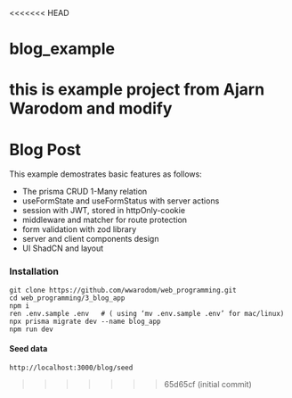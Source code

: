 <<<<<<< HEAD
# blog_example
this is example project from Ajarn Warodom and modify
=======
# Blog Post

This example demostrates basic features as follows:
* The prisma CRUD 1-Many relation 
* useFormState and useFormStatus with server actions
* session with JWT, stored in httpOnly-cookie 
* middleware and matcher for route protection
* form validation with zod library
* server and client components design
* UI ShadCN and layout

### Installation
```
git clone https://github.com/wwarodom/web_programming.git
cd web_programming/3_blog_app
npm i
ren .env.sample .env   # ( using ‘mv .env.sample .env’ for mac/linux)
npx prisma migrate dev --name blog_app
npm run dev
```

#### Seed data
```
http://localhost:3000/blog/seed
```
>>>>>>> 65d65cf (initial commit)

